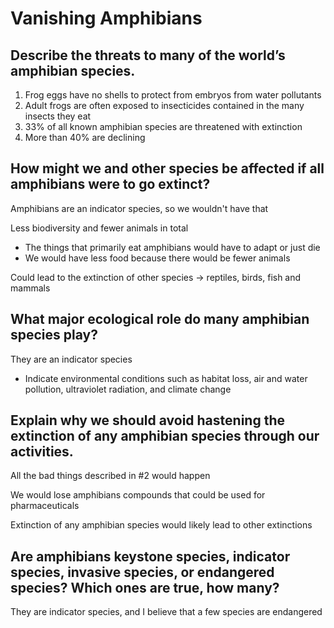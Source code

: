 # Vanishing Amphibians

## Describe the threats to many of the world’s amphibian species.

1. Frog eggs have no shells to protect from embryos from water pollutants
2. Adult frogs are often exposed to insecticides contained in the many insects they eat
3. 33% of all known amphibian species are threatened with extinction
4. More than 40% are declining

## How might we and other species be affected if all amphibians were to go extinct? 

Amphibians are an indicator species, so we wouldn't have that

Less biodiversity and fewer animals in total
- The things that primarily eat amphibians would have to adapt or just die
- We would have less food because there would be fewer animals

Could lead to the extinction of other species -> reptiles, birds, fish and mammals

## What major ecological role do many amphibian species play? 

They are an indicator species
- Indicate environmental conditions such as habitat loss, air and water
  pollution, ultraviolet radiation, and climate change

## Explain why we should avoid hastening the extinction of any amphibian species through our activities. 

All the bad things described in #2 would happen

We would lose amphibians compounds that could be used for pharmaceuticals

Extinction of any amphibian species would likely lead to other extinctions

## Are amphibians keystone species, indicator species, invasive species, or endangered species? Which ones are true, how many?

They are indicator species, and I believe that a few species are endangered
